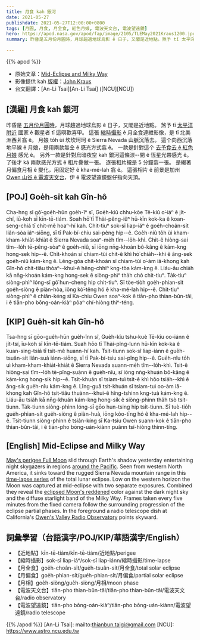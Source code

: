 ```yaml
---
title: 月食 kah 銀河
date: 2021-05-27
publishdate: 2021-05-27T12:00:00+0800
tags: [月圓, 月食, 月全食, 紅色月娘, 電波天文台, 電波望遠鏡]
hero: https://apod.nasa.gov/apod/fap/image/2105/TLEMay2021Kraus1200.jpg
summary: 昨昏是五月份月圓時，月球趨過地球烏影 ê 日子，又閣是近地點。煞予 tī 太平洋附近國家 ê 觀星者 tī 這暝歡喜甲.

---
```


{{% apod %}}

- 原始文章：[Mid-Eclipse and Milky Way](https://apod.nasa.gov/apod/ap210527.html)
- 影像提供 kah [版權][copyright]：[John Kraus](https://www.johnkrausphotos.com/)
- 台文翻譯：[An-Li Tsai][An-Li Tsai] ([NCU][NCU])

## [漢羅] 月食 kah 銀河

昨昏是 [五月份月圓時][May's perigee Full Moon]，月球趨過地球烏影 ê 日子，又閣是近地點。
煞予 tī [太平洋附近][around the Pacific] 國家 ê 觀星者 tī 這暝歡喜甲。
這張 [縮時攝影][time-lapse series] ê 月全食連紲影像，是 tī 北美洲西爿翕 ê。
月娘 to̍h ùi 坎坎坷坷 ê Sierra Nevada 山脈沉落去。
這个向西沉落地平線 ê 月娘，是用兩款無仝 ê 感光方式翕 ê。
一款是針對這个 [去予食去 ê 紅色月娘][eclipsed Moon's reddened] 感光 ê。
另外一款是針對烏暗夜空 kah 銀河這條湠--開 ê 恆星光帶感光 ê。
了後才 kā 兩款感光方式 ê 相片疊做一張。
逐張相片攏是 5 分鐘翕一張。
是綴著月偏食月相 ê 變化，用固定好 ê kha-mé-lah 翕 ê。
這張相片 ê 前景是加州 [Owen 山谷 ê 電波天文台][Owen's Valley Radio Observatory]，伊 ê 電波望遠鏡盤仔指向天頂。


## [POJ] Goe̍h-si̍t kah Gîn-hô

Cha-hng sī gō͘-goe̍h-hūn goe̍h-îⁿ sî, Goe̍h-kiû chhu-kòe Tē-kiû o͘-iáⁿ ê ji̍t-chí, iū-koh sī kīn-tē-tiám.
Soah hō͘ tī Thài-pêng-iûⁿ hū-kīn kok-ka ê koan-seng-chiá tī chit-mê hoaⁿ-hí kah.
Chit-tiuⁿ sok-sî liap-iáⁿ ê goe̍h-choân-si̍t liân-sòa iáⁿ-siōng, sī tī Pak-bí-chiu sai-pêng hip--ê.
Goe̍h-niû to̍h ùi kham-kham-khia̍t-khia̍t ê Sierra Nevada soaⁿ-me̍h tîm--lo̍h-khì.
Chit-ê hiòng-sai tîm--lo̍h tē-pêng-sòaⁿ ê goe̍h-niû, sī iōng nn̄g-khoán bô-kâng ê kám-kng hong-sek hip--ê.
Chi̍t-khoán sī chiam-tùi chit-ê khì hō͘ chia̍h--khì ê âng-sek goe̍h-niû kám-kng ê.
Lēng-gōa chit-khoán sī chiam-tùi o͘-àm iā-khong kah Gîn-hô chit-tiâu thòaⁿ--khui-ê hêng-chhiⁿ kng-tòa kám-kng ê.
Liáu-āu chia̍h kā nn̄g-khoán kám-kng hong-sek ê siòng-phìⁿ tha̍h chò chit-tiuⁿ.
Ta̍k-tiuⁿ siòng-phìⁿ lóng-sī gō͘ hun-cheng hip chi̍t-tiuⁿ.
Sī tòe-tio̍h goe̍h-phian-si̍t goe̍h-siòng ê piàn-hòa, iōng kò͘-tēng hó ê kha-mé-lah hip--ê.
Chit-tiuⁿ siòng-phìⁿ ê chiân-kéng sī Ka-chiu Owen soaⁿ-kok ê tiān-pho thian-bûn-tâi, i ê tiān-pho bōng-oán-kiàⁿ pôaⁿ chí-hiòng thiⁿ-téng.

## [KIP] Gue̍h-si̍t kah Gîn-hô

Tsa-hng sī gōo-gue̍h-hūn gue̍h-înn sî, Gue̍h-kîu tshu-kuè Tē-kîu oo-iánn ê ji̍t-tsí, īu-koh sī kīn-tē-tiám.
Suah hōo tī Thài-pîng-îunn hū-kīn kok-ka ê kuan-sing-tsiá tī tsit-mê huann-hí kah.
Tsit-tiunn sok-sî liap-iánn ê gue̍h-tsuân-si̍t liân-suà iánn-siōng, sī tī Pak-bí-tsiu sai-pîng hip--ê.
Gue̍h-nîu to̍h uì kham-kham-khia̍t-khia̍t ê Sierra Nevada suann-me̍h tîm--lo̍h-khì.
Tsit-ê hiòng-sai tîm--lo̍h tē-pîng-suànn ê gue̍h-nîu, sī iōng nn̄g-khuán bô-kâng ê kám-kng hong-sik hip--ê.
Tsi̍t-khuán sī tsiam-tuì tsit-ê khì hōo tsia̍h--khì ê âng-sik gue̍h-nîu kám-kng ê.
Līng-guā tsit-khuán sī tsiam-tuì oo-àm iā-khong kah Gîn-hô tsit-tiâu thuànn--khui-ê hîng-tshinn kng-tuà kám-kng ê.
Liáu-āu tsia̍h kā nn̄g-khuán kám-kng hong-sik ê siòng-phìnn tha̍h tsò tsit-tiunn.
Ta̍k-tiunn siòng-phìnn lóng-sī gōo hun-tsing hip tsi̍t-tiunn.
Sī tuè-tio̍h gue̍h-phian-si̍t gue̍h-siòng ê piàn-huà, iōng kòo-tīng hó ê kha-mé-lah hip--ê.
Tsit-tiunn siòng-phìnn ê tsiân-kíng sī Ka-tsiu Owen suann-kok ê tiān-pho thian-bûn-tâi, i ê tiān-pho bōng-uán-kiànn puânn tsí-hiòng thinn-tíng.


## [English] Mid-Eclipse and Milky Way

[May's perigee Full Moon][May's perigee Full Moon] slid through Earth's shadow yesterday entertaining night skygazers in regions [around the Pacific][around the Pacific]. Seen from western North America, it sinks toward the rugged Sierra Nevada mountain range in this [time-lapse series][time-lapse series] of the total lunar eclipse. Low on the western horizon the Moon was captured at mid-eclipse with two separate exposures. Combined they reveal the [eclipsed Moon's reddened][eclipsed Moon's reddened] color against the dark night sky and the diffuse starlight band of the Milky Way. Frames taken every five minutes from the fixed camera follow the surrounding progression of the eclipse partial phases. In the foreground a radio telescope dish at California's [Owen's Valley Radio Observatory][Owen's Valley Radio Observatory] points skyward.

## 詞彙學習（台語漢字/POJ/KIP/華語漢字/English）

- 【近地點】kīn-tē-tiám/kīn-tē-tiám/近地點/perigee
- 【縮時攝影】sok-sî liap-iáⁿ/sok-sî liap-iánn/縮時攝影/time-lapse
- 【月全食】goe̍h-choân-si̍t/gue̍h-tsuân-si̍t/月全食/total solar eclipse
- 【月偏食】goe̍h-phian-si̍t/gue̍h-phian-si̍t/月偏食/partial solar eclipse
- 【月相】goe̍h-siòng/gue̍h-siòng/月相/moon phase
- 【電波天文台】tiān-pho thian-bûn-tâi/tiān-pho thian-bûn-tâi/電波天文台/radio observatory
- 【電波望遠鏡】tiān-pho bōng-oán-kiàⁿ/tiān-pho bōng-uán-kiànn/電波望遠鏡/radio telescope


{{% /apod %}}
[An-Li Tsai]: mailto:thianbun.taigi@gmail.com
[NCU]: https://www.astro.ncu.edu.tw

[copyright]: https://apod.nasa.gov/apod/fap/lib/about_apod.html#srapply

[May's perigee Full Moon]:https://moon.nasa.gov/news/161/super-blood-moon-your-questions-answered/
[around the Pacific]:https://svs.gsfc.nasa.gov/4906
[time-lapse series]:https://www.johnkrausphotos.com/Galleries/Space/Astrophotography/
[eclipsed Moon's reddened]:https://apod.nasa.gov/apod/ap200124.html
[Owen's Valley Radio Observatory]:https://www.ovro.caltech.edu/index.php?page=history
